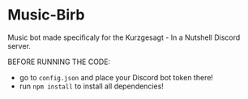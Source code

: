 # Music-Birb
Music bot made specificaly for the Kurzgesagt - In a Nutshell Discord server.

BEFORE RUNNING THE CODE: 
- go to `config.json` and place your Discord bot token there!
- run `npm install` to install all dependencies!
